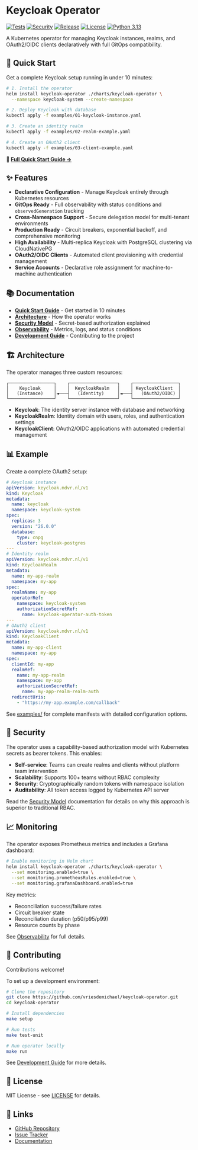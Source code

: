 # Keycloak Operator

[![Tests](https://github.com/vriesdemichael/keycloak-operator/actions/workflows/integration-tests.yml/badge.svg)](https://github.com/vriesdemichael/keycloak-operator/actions/workflows/integration-tests.yml)
[![Security](https://github.com/vriesdemichael/keycloak-operator/actions/workflows/security-scan.yml/badge.svg)](https://github.com/vriesdemichael/keycloak-operator/actions/workflows/security-scan.yml)
[![Release](https://github.com/vriesdemichael/keycloak-operator/actions/workflows/release-please.yml/badge.svg)](https://github.com/vriesdemichael/keycloak-operator/actions/workflows/release-please.yml)
[![License](https://img.shields.io/badge/License-MIT-blue.svg)](LICENSE)
[![Python 3.13](https://img.shields.io/badge/python-3.13-blue.svg)](https://www.python.org/downloads/)

A Kubernetes operator for managing Keycloak instances, realms, and OAuth2/OIDC clients declaratively with full GitOps compatibility.

## 🚀 Quick Start

Get a complete Keycloak setup running in under 10 minutes:

```bash
# 1. Install the operator
helm install keycloak-operator ./charts/keycloak-operator \
  --namespace keycloak-system --create-namespace

# 2. Deploy Keycloak with database
kubectl apply -f examples/01-keycloak-instance.yaml

# 3. Create an identity realm
kubectl apply -f examples/02-realm-example.yaml

# 4. Create an OAuth2 client
kubectl apply -f examples/03-client-example.yaml
```

**📖 [Full Quick Start Guide →](docs/quickstart/README.md)**

## ✨ Features

- **Declarative Configuration** - Manage Keycloak entirely through Kubernetes resources
- **GitOps Ready** - Full observability with status conditions and `observedGeneration` tracking
- **Cross-Namespace Support** - Secure delegation model for multi-tenant environments
- **Production Ready** - Circuit breakers, exponential backoff, and comprehensive monitoring
- **High Availability** - Multi-replica Keycloak with PostgreSQL clustering via CloudNativePG
- **OAuth2/OIDC Clients** - Automated client provisioning with credential management
- **Service Accounts** - Declarative role assignment for machine-to-machine authentication

## 📚 Documentation

- **[Quick Start Guide](docs/quickstart/README.md)** - Get started in 10 minutes
- **[Architecture](docs/architecture.md)** - How the operator works
- **[Security Model](docs/security.md)** - Secret-based authorization explained
- **[Observability](docs/observability.md)** - Metrics, logs, and status conditions
- **[Development Guide](docs/development.md)** - Contributing to the project

## 🏗️ Architecture

The operator manages three custom resources:

```
┌─────────────────┐    ┌──────────────────┐    ┌─────────────────┐
│    Keycloak     │    │  KeycloakRealm   │    │ KeycloakClient  │
│   (Instance)    │◄───┤   (Identity)     │◄───┤   (OAuth2/OIDC) │
└─────────────────┘    └──────────────────┘    └─────────────────┘
```

- **Keycloak**: The identity server instance with database and networking
- **KeycloakRealm**: Identity domain with users, roles, and authentication settings  
- **KeycloakClient**: OAuth2/OIDC applications with automated credential management

## 📊 Example

Create a complete OAuth2 setup:

```yaml
# Keycloak instance
apiVersion: keycloak.mdvr.nl/v1
kind: Keycloak
metadata:
  name: keycloak
  namespace: keycloak-system
spec:
  replicas: 3
  version: "26.0.0"
  database:
    type: cnpg
    cluster: keycloak-postgres
---
# Identity realm
apiVersion: keycloak.mdvr.nl/v1
kind: KeycloakRealm
metadata:
  name: my-app-realm
  namespace: my-app
spec:
  realmName: my-app
  operatorRef:
    namespace: keycloak-system
    authorizationSecretRef:
      name: keycloak-operator-auth-token
---
# OAuth2 client
apiVersion: keycloak.mdvr.nl/v1
kind: KeycloakClient
metadata:
  name: my-app-client
  namespace: my-app
spec:
  clientId: my-app
  realmRef:
    name: my-app-realm
    namespace: my-app
    authorizationSecretRef:
      name: my-app-realm-realm-auth
  redirectUris:
    - "https://my-app.example.com/callback"
```

See [examples/](examples/) for complete manifests with detailed configuration options.

## 🔐 Security

The operator uses a capability-based authorization model with Kubernetes secrets as bearer tokens. This enables:

- **Self-service**: Teams can create realms and clients without platform team intervention
- **Scalability**: Supports 100+ teams without RBAC complexity
- **Security**: Cryptographically random tokens with namespace isolation
- **Auditability**: All token access logged by Kubernetes API server

Read the [Security Model](docs/security.md) documentation for details on why this approach is superior to traditional RBAC.

## 📈 Monitoring

The operator exposes Prometheus metrics and includes a Grafana dashboard:

```bash
# Enable monitoring in Helm chart
helm install keycloak-operator ./charts/keycloak-operator \
  --set monitoring.enabled=true \
  --set monitoring.prometheusRules.enabled=true \
  --set monitoring.grafanaDashboard.enabled=true
```

Key metrics:
- Reconciliation success/failure rates
- Circuit breaker state
- Reconciliation duration (p50/p95/p99)
- Resource counts by phase

See [Observability](docs/observability.md) for full details.

## 🤝 Contributing

Contributions welcome!

To set up a development environment:

```bash
# Clone the repository
git clone https://github.com/vriesdemichael/keycloak-operator.git
cd keycloak-operator

# Install dependencies
make setup

# Run tests
make test-unit

# Run operator locally
make run
```

See [Development Guide](docs/development.md) for more details.

## 📝 License

MIT License - see [LICENSE](LICENSE) for details.

## 🔗 Links

- [GitHub Repository](https://github.com/vriesdemichael/keycloak-operator)
- [Issue Tracker](https://github.com/vriesdemichael/keycloak-operator/issues)
- [Documentation](docs/)
